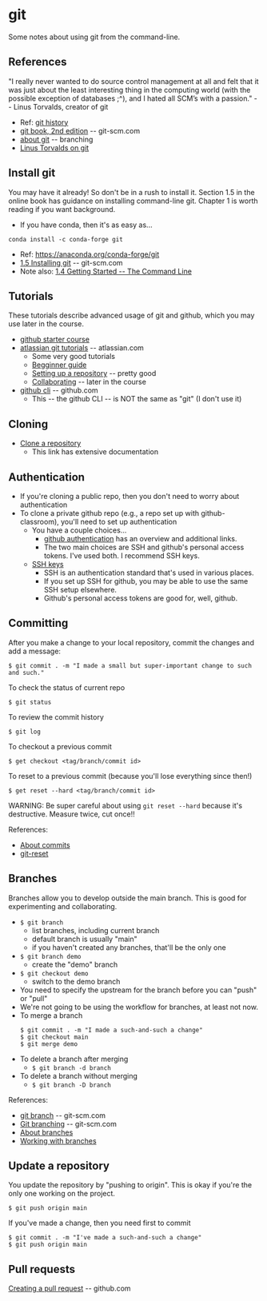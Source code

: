 
# git

Some notes about using git from the command-line.

## References

"I really never wanted to do source control management at all and felt that it was just about the least interesting thing in the computing world (with the possible exception of databases ;^), and I hated all SCM’s with a passion." -- Linus Torvalds, creator of git

* Ref: [git history](https://www.linuxfoundation.org/blog/10-years-of-git-an-interview-with-git-creator-linus-torvalds/)
* [git book, 2nd edition](https://git-scm.com/book/en/v2) -- git-scm.com
* [about git](https://git-scm.com/about) -- branching
* [Linus Torvalds on git](https://www.linuxfoundation.org/blog/blog/10-years-of-git-an-interview-with-git-creator-linus-torvalds)

## Install git

You may have it already! So don't be in a rush to install it. Section 1.5 in the online book has guidance on installing command-line git. Chapter 1 is worth reading if you want background.

* If you have conda, then it's as easy as...
```
conda install -c conda-forge git
```
* Ref: https://anaconda.org/conda-forge/git
* [1.5 Installing git](https://git-scm.com/book/en/v2/Getting-Started-Installing-Git) -- git-scm.com
* Note also: [1.4 Getting Started -- The Command Line](https://git-scm.com/book/en/v2/Getting-Started-The-Command-Line)

## Tutorials

These tutorials describe advanced usage of git and github, which you may use later in the course.

* [github starter course](https://github.com/education/github-starter-course)
* [atlassian git tutorials](https://www.atlassian.com/git) -- atlassian.com
  * Some very good tutorials
  * [Begginner guide](https://www.atlassian.com/git/tutorials/what-is-version-control)
  * [Setting up a repository](https://www.atlassian.com/git/tutorials/setting-up-a-repository) -- pretty good
  * [Collaborating](https://www.atlassian.com/git/tutorials/syncing) -- later in the course
* [github cli](https://docs.github.com/en/github-cli) -- github.com
  * This -- the github CLI -- is NOT the same as "git" (I don't use it)

## Cloning

* [Clone a repository](https://docs.github.com/en/repositories/creating-and-managing-repositories/cloning-a-repository)
  * This link has extensive documentation

## Authentication

* If you're cloning a public repo, then you don't need to worry about authentication
* To clone a private github repo (e.g., a repo set up with github-classroom), you'll need to set up authentication
  * You have a couple choices...
    * [github authentication](https://docs.github.com/en/authentication) has an overview and additional links.
    * The two main choices are SSH and github's personal access tokens.  I've used both. I recommend SSH keys.
  * [SSH keys](https://docs.github.com/en/authentication/connecting-to-github-with-ssh/generating-a-new-ssh-key-and-adding-it-to-the-ssh-agent)
    * SSH is an authentication standard that's used in various places.
    * If you set up SSH for github, you may be able to use the same SSH setup elsewhere.
    * Github's personal access tokens are good for, well, github.

## Committing

After you make a change to your local repository, commit the changes and add a message:

```
$ git commit . -m "I made a small but super-important change to such and such."
```
To check the status of current repo
```
$ git status
```
To review the commit history
```
$ git log 
```
To checkout a previous commit
```
$ get checkout <tag/branch/commit id>
```
To reset to a previous commit (because you'll lose everything since then!)
```
$ get reset --hard <tag/branch/commit id>
```
WARNING: Be super careful about using `git reset --hard` because it's destructive. Measure twice, cut once!!

References:

* [About commits](https://docs.github.com/en/pull-requests/committing-changes-to-your-project/creating-and-editing-commits/about-commits)
* [git-reset](https://git-scm.com/docs/git-reset)

## Branches

Branches allow you to develop outside the main branch.  This is good for experimenting and collaborating.

* `$ git branch`
  * list branches, including current branch
  * default branch is usually "main"
  * if you haven't created any branches, that'll be the only one
* `$ git branch demo`
  * create the "demo" branch
* `$ git checkout demo`
  * switch to the demo branch
* You need to specify the upstream for the branch before you can "push" or "pull"
* We're not going to be using the workflow for branches, at least not now.
* To merge a branch
  ```
  $ git commit . -m "I made a such-and-such a change"
  $ git checkout main
  $ git merge demo
  ```
* To delete a branch after merging
  * `$ git branch -d branch`
* To delete a branch without merging
  * `$ git branch -D branch`

References: 

* [git branch](https://git-scm.com/docs/git-branch) -- git-scm.com
* [Git branching](https://git-scm.com/book/en/v2/Git-Branching-Basic-Branching-and-Merging) -- git-scm.com
* [About branches](https://docs.github.com/en/pull-requests/collaborating-with-pull-requests/proposing-changes-to-your-work-with-pull-requests/about-branches)
* [Working with branches](https://docs.github.com/en/pull-requests/collaborating-with-pull-requests/proposing-changes-to-your-work-with-pull-requests/about-branches#working-with-branches)

## Update a repository

You update the repository by "pushing to origin". This is okay if you're the only one working on the project.

```
$ git push origin main
```
If you've made a change, then you need first to commit
```
$ git commit . -m "I've made a such-and-such a change"  
$ git push origin main
```

## Pull requests

[Creating a pull request](https://docs.github.com/en/pull-requests/collaborating-with-pull-requests/proposing-changes-to-your-work-with-pull-requests/creating-a-pull-request) -- github.com
